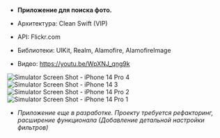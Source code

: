 * **Приложение для поиска фото.**
* Архитектура: Clean Swift (VIP)
* API: Flickr.com
* Библиотеки: UIKit, Realm, Alamofire, AlamofireImage

* Видео:
https://youtu.be/WpXNJ_qng9k

![Simulator Screen Shot - iPhone 14 Pro 4](https://github.com/Satin91/Flickr/assets/65672952/5e03fbb6-c486-4ff6-a817-950c4b646844)
![Simulator Screen Shot - iPhone 14 3](https://github.com/Satin91/Flickr/assets/65672952/52da8518-d96e-42db-8bdd-18cc7abf656c)
![Simulator Screen Shot - iPhone 14 Pro 2](https://github.com/Satin91/Flickr/assets/65672952/695c4387-7918-4950-8a6d-118f1e7acd40)
![Simulator Screen Shot - iPhone 14 Pro 1](https://github.com/Satin91/Flickr/assets/65672952/7afc59e0-8339-4012-b1a1-d1f9e89810c3)
* *Приложение еще в разработке. Проекту требуется рефакторинг, расширение функционала (Добавление детальной настройки фильтров)*
